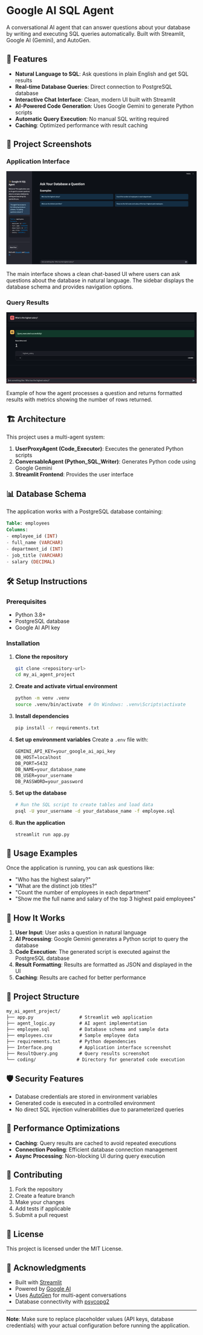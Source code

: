 # Google AI SQL Agent

A conversational AI agent that can answer questions about your database by writing and executing SQL queries automatically. Built with Streamlit, Google AI (Gemini), and AutoGen.

## 🚀 Features

- **Natural Language to SQL**: Ask questions in plain English and get SQL results
- **Real-time Database Queries**: Direct connection to PostgreSQL database
- **Interactive Chat Interface**: Clean, modern UI built with Streamlit
- **AI-Powered Code Generation**: Uses Google Gemini to generate Python scripts
- **Automatic Query Execution**: No manual SQL writing required
- **Caching**: Optimized performance with result caching

## 📸 Project Screenshots

### Application Interface
![Application Interface](Interface.png)

The main interface shows a clean chat-based UI where users can ask questions about the database in natural language. The sidebar displays the database schema and provides navigation options.

### Query Results
![Query Results](ResultQuery.png)

Example of how the agent processes a question and returns formatted results with metrics showing the number of rows returned.

## 🏗️ Architecture

This project uses a multi-agent system:

1. **UserProxyAgent (Code_Executor)**: Executes the generated Python scripts
2. **ConversableAgent (Python_SQL_Writer)**: Generates Python code using Google Gemini
3. **Streamlit Frontend**: Provides the user interface

## 📊 Database Schema

The application works with a PostgreSQL database containing:

```sql
Table: employees
Columns: 
- employee_id (INT)
- full_name (VARCHAR)
- department_id (INT)
- job_title (VARCHAR)
- salary (DECIMAL)
```

## 🛠️ Setup Instructions

### Prerequisites

- Python 3.8+
- PostgreSQL database
- Google AI API key

### Installation

1. **Clone the repository**
   ```bash
   git clone <repository-url>
   cd my_ai_agent_project
   ```

2. **Create and activate virtual environment**
   ```bash
   python -m venv .venv
   source .venv/bin/activate  # On Windows: .venv\Scripts\activate
   ```

3. **Install dependencies**
   ```bash
   pip install -r requirements.txt
   ```

4. **Set up environment variables**
   Create a `.env` file with:
   ```
   GEMINI_API_KEY=your_google_ai_api_key
   DB_HOST=localhost
   DB_PORT=5432
   DB_NAME=your_database_name
   DB_USER=your_username
   DB_PASSWORD=your_password
   ```

5. **Set up the database**
   ```bash
   # Run the SQL script to create tables and load data
   psql -U your_username -d your_database_name -f employee.sql
   ```

6. **Run the application**
   ```bash
   streamlit run app.py
   ```

## 💬 Usage Examples

Once the application is running, you can ask questions like:

- "Who has the highest salary?"
- "What are the distinct job titles?"
- "Count the number of employees in each department"
- "Show me the full name and salary of the top 3 highest paid employees"

## 🔧 How It Works

1. **User Input**: User asks a question in natural language
2. **AI Processing**: Google Gemini generates a Python script to query the database
3. **Code Execution**: The generated script is executed against the PostgreSQL database
4. **Result Formatting**: Results are formatted as JSON and displayed in the UI
5. **Caching**: Results are cached for better performance

## 📁 Project Structure

```
my_ai_agent_project/
├── app.py                 # Streamlit web application
├── agent_logic.py         # AI agent implementation
├── employee.sql           # Database schema and sample data
├── employees.csv          # Sample employee data
├── requirements.txt       # Python dependencies
├── Interface.png          # Application interface screenshot
├── ResultQuery.png        # Query results screenshot
└── coding/               # Directory for generated code execution
```

## 🛡️ Security Features

- Database credentials are stored in environment variables
- Generated code is executed in a controlled environment
- No direct SQL injection vulnerabilities due to parameterized queries

## 🚀 Performance Optimizations

- **Caching**: Query results are cached to avoid repeated executions
- **Connection Pooling**: Efficient database connection management
- **Async Processing**: Non-blocking UI during query execution

## 🤝 Contributing

1. Fork the repository
2. Create a feature branch
3. Make your changes
4. Add tests if applicable
5. Submit a pull request

## 📝 License

This project is licensed under the MIT License.

## 🙏 Acknowledgments

- Built with [Streamlit](https://streamlit.io/)
- Powered by [Google AI](https://ai.google/)
- Uses [AutoGen](https://github.com/microsoft/autogen) for multi-agent conversations
- Database connectivity with [psycopg2](https://www.psycopg.org/)

---

**Note**: Make sure to replace placeholder values (API keys, database credentials) with your actual configuration before running the application. 